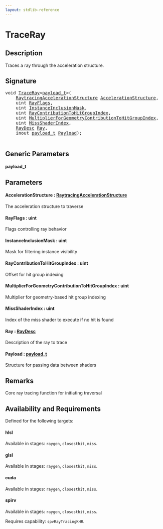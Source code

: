 ```yaml
---
layout: stdlib-reference
---
```


# TraceRay

## Description

Traces a ray through the acceleration structure.



## Signature 

<pre>
<span class="code_keyword">void</span> <a href=".html">TraceRay</a>&lt;<a href=".html#typeparam-payload_t" class="code_type">payload_t</a>&gt;(
    <a href="../../types/raytracingaccelerationstructure-0am/index.html" class="code_type">RaytracingAccelerationStructure</a> <a href=".html#decl-AccelerationStructure" class="code_param">AccelerationStructure</a>,
    <span class="code_keyword">uint</span> <a href=".html#decl-RayFlags" class="code_param">RayFlags</a>,
    <span class="code_keyword">uint</span> <a href=".html#decl-InstanceInclusionMask" class="code_param">InstanceInclusionMask</a>,
    <span class="code_keyword">uint</span> <a href=".html#decl-RayContributionToHitGroupIndex" class="code_param">RayContributionToHitGroupIndex</a>,
    <span class="code_keyword">uint</span> <a href=".html#decl-MultiplierForGeometryContributionToHitGroupIndex" class="code_param">MultiplierForGeometryContributionToHitGroupIndex</a>,
    <span class="code_keyword">uint</span> <a href=".html#decl-MissShaderIndex" class="code_param">MissShaderIndex</a>,
    <a href="../../types/raydesc-03/index.html" class="code_type">RayDesc</a> <a href=".html#decl-Ray" class="code_param">Ray</a>,
    <span class="code_keyword">inout</span> <a href=".html#typeparam-payload_t" class="code_type">payload_t</a> <a href=".html#decl-Payload" class="code_param">Payload</a>);

</pre>

## Generic Parameters

####  <a id="typeparam-payload_t"></a>payload\_t

## Parameters

####  <a id="decl-AccelerationStructure"></a>AccelerationStructure  : [RaytracingAccelerationStructure](../../types/raytracingaccelerationstructure-0am/index.html)
The acceleration structure to traverse

####  <a id="decl-RayFlags"></a>RayFlags  : uint
Flags controlling ray behavior

####  <a id="decl-InstanceInclusionMask"></a>InstanceInclusionMask  : uint
Mask for filtering instance visibility

####  <a id="decl-RayContributionToHitGroupIndex"></a>RayContributionToHitGroupIndex  : uint
Offset for hit group indexing

####  <a id="decl-MultiplierForGeometryContributionToHitGroupIndex"></a>MultiplierForGeometryContributionToHitGroupIndex  : uint
Multiplier for geometry-based hit group indexing

####  <a id="decl-MissShaderIndex"></a>MissShaderIndex  : uint
Index of the miss shader to execute if no hit is found

####  <a id="decl-Ray"></a>Ray  : [RayDesc](../../types/raydesc-03/index.html)
Description of the ray to trace

####  <a id="decl-Payload"></a>Payload  : [payload\_t](.html#typeparam-payload_t)
Structure for passing data between shaders


## Remarks
Core ray tracing function for initiating traversal


## Availability and Requirements

Defined for the following targets:

#### hlsl
Available in stages: `raygen`, `closesthit`, `miss`.

#### glsl
Available in stages: `raygen`, `closesthit`, `miss`.

#### cuda
Available in stages: `raygen`, `closesthit`, `miss`.

#### spirv
Available in stages: `raygen`, `closesthit`, `miss`.

Requires capability: `spvRayTracingKHR`.


